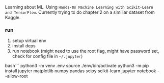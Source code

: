 Learning about ML. Using `Hands-On Machine Learning with Scikit-Learn and TensorFlow`. Currently trying to do chapter 2 on a similiar dataset from Kaggle. 

### run

1) setup virtual env
2) install deps
3) run notebook (might need to use the root flag, might have password set, check for config file in `~/.jupyter`)

bash```
python3 -m venv .env
source ./env/bin/activate 
python3 -m pip install jupyter matplotlib numpy pandas scipy scikit-learn
jupyter notebook --allow-root
```

